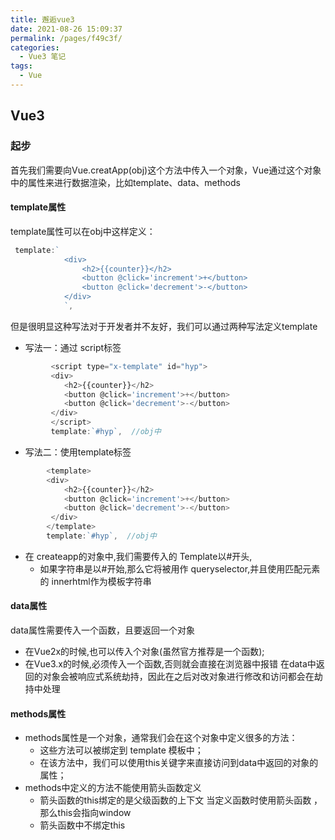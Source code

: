 ```yaml
---
title: 邂逅vue3
date: 2021-08-26 15:09:37
permalink: /pages/f49c3f/
categories:
  - Vue3 笔记
tags:
  - Vue
---
```

## Vue3
### 起步
首先我们需要向Vue.creatApp(obj)这个方法中传入一个对象，Vue通过这个对象中的属性来进行数据渲染，比如template、data、methods
#### template属性
template属性可以在obj中这样定义：
``` js
 template:`
            <div>
                <h2>{{counter}}</h2>    
                <button @click='increment'>+</button>
                <button @click='decrement'>-</button>
            </div>
            `,
```
但是很明显这种写法对于开发者并不友好，我们可以通过两种写法定义template
* 写法一：通过 script标签
``` js
         <script type="x-template" id="hyp">
         <div>
            <h2>{{counter}}</h2>    
            <button @click='increment'>+</button>
            <button @click='decrement'>-</button>
         </div>
         </script>
         template:`#hyp`,  //obj中 
```
* 写法二：使用template标签
``` js
        <template>
        <div>
            <h2>{{counter}}</h2>    
            <button @click='increment'>+</button>
            <button @click='decrement'>-</button>
         </div>
        </template>
        template:`#hyp`,  //obj中 
```
* 在 createapp的对象中,我们需要传入的 Template以#开头,
  * 如果字符串是以#开始,那么它将被用作 queryselector,并且使用匹配元素的 innerhtml作为模板字符串
#### data属性
data属性需要传入一个函数，且要返回一个对象
  * 在Vue2x的时候,也可以传入个对象(虽然官方推荐是一个函数); 
  * 在Vue3.x的时候,必须传入一个函数,否则就会直接在浏览器中报错
在data中返回的对象会被响应式系统劫持，因此在之后对改对象进行修改和访问都会在劫持中处理
#### methods属性
* methods属性是一个对象，通常我们会在这个对象中定义很多的方法： 
    * 这些方法可以被绑定到 template 模板中；    
    * 在该方法中，我们可以使用this关键字来直接访问到data中返回的对象的属性；  
* methods中定义的方法不能使用箭头函数定义 
    * 箭头函数的this绑定的是父级函数的上下文  当定义函数时使用箭头函数 ，那么this会指向window
    * 箭头函数中不绑定this